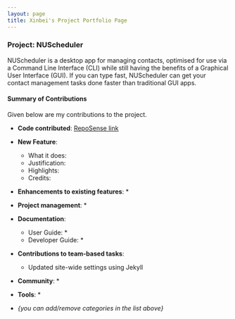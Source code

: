 ```yaml
---
layout: page
title: Xinbei's Project Portfolio Page
---
```


### Project: NUScheduler

NUScheduler is a desktop app for managing contacts, optimised for use via a Command Line Interface (CLI) while still having the benefits of a Graphical User Interface (GUI). If you can type fast, NUScheduler can get your contact management tasks done faster than traditional GUI apps.

#### Summary of Contributions

Given below are my contributions to the project.

* **Code contributed**: [RepoSense link](https://nus-cs2103-ay2223s1.github.io/tp-dashboard/?search=ichigh0st&breakdown=true)

* **New Feature**:
    * What it does:
    * Justification:
    * Highlights:
    * Credits:

* **Enhancements to existing features**:
    *

* **Project management**:
    *

* **Documentation**:
    * User Guide:
        * 
    * Developer Guide:
        * 

* **Contributions to team-based tasks**:
    * Updated site-wide settings using Jekyll

* **Community**:
    * 

* **Tools**:
    * 

* _{you can add/remove categories in the list above}_
